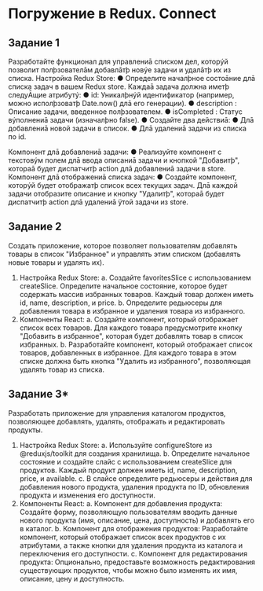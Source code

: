 # Погружение в Redux. Connect

## Задание 1

Разработайте функционал для управлениā списком дел, которýй позволит
полþзователāм добавлāтþ новýе задачи и удалāтþ их из списка.
Настройка Redux Store:
● Определите началþное состоāние длā списка задач в вашем
Redux store. Каждаā задача должна иметþ следуĀщие атрибутý:
● id: Уникалþнýй идентификатор (например, можно
исполþзоватþ Date.now() длā его генерации).
● description : Описание задачи, введенное
полþзователем.
● isCompleted : Статус вýполнениā задачи (изначалþно
false).
● Создайте два действиā:
● Длā добавлениā новой задачи в список.
● Длā удалениā задачи из списка по id.

Компонент длā добавлениā задачи:
● Реализуйте компонент с текстовýм полем длā ввода описаниā
задачи и кнопкой "Добавитþ", котораā будет диспатчитþ action
длā добавлениā задачи в store.
Компонент длā отображениā списка задач:
● Создайте компонент, которýй будет отображатþ список всех
текущих задач. Длā каждой задачи отобразите описание и
кнопку "Удалитþ", котораā будет диспатчитþ action длā удалениā
ÿтой задачи из store.

## Задание 2

Создать приложение, которое позволяет пользователям добавлять товары в список "Избранное" и
управлять этим списком (добавлять новые товары и удалять их).
1. Настройка Redux Store:
a. Создайте favoritesSlice с использованием createSlice. Определите начальное состояние,
которое будет содержать массив избранных товаров. Каждый товар должен иметь id,
name, description, и price.
b. Определите редьюсеры для добавления товара в избранное и удаления товара из
избранного.
2. Компоненты React:
a. Создайте компонент, который отображает список всех товаров. Для каждого товара
предусмотрите кнопку "Добавить в избранное", которая будет добавлять товар в список
избранных.
b. Разработайте компонент, который отображает список товаров, добавленных в
избранное. Для каждого товара в этом списке должна быть кнопка "Удалить из
избранного", позволяющая удалять товар из списка.

## Задание 3*

Разработать приложение для управления каталогом продуктов, позволяющее добавлять, удалять,
отображать и редактировать продукты.
1. Настройка Redux Store:
a. Используйте configureStore из @reduxjs/toolkit для создания хранилища.
b. Определите начальное состояние и создайте слайс с использованием createSlice для
продуктов. Каждый продукт должен иметь id, name, description, price, и available.
c. В слайсе определите редьюсеры и действия для добавления нового продукта, удаления
продукта по ID, обновления продукта и изменения его доступности.
2. Компоненты React:
a. Компонент для добавления продукта: Создайте форму, позволяющую пользователям
вводить данные нового продукта (имя, описание, цена, доступность) и добавлять его в
каталог.
b. Компонент для отображения продуктов: Разработайте компонент, который отображает
список всех продуктов с их атрибутами, а также кнопки для удаления продукта из
каталога и переключения его доступности.
c. Компонент для редактирования продукта: Опционально, предоставьте возможность
редактирования существующих продуктов, чтобы можно было изменять их имя,
описание, цену и доступность.